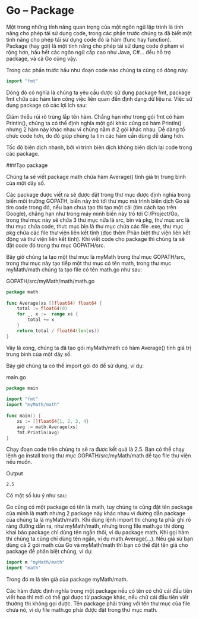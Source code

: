 # Go – Package
Một trong những tính năng quan trọng của một ngôn ngữ lập trình là tính năng cho phép tái sử dụng code, trong các phần trước chúng ta đã biết một tính năng cho phép tái sử dụng code đó là hàm (func hay function). Package (hay gói) là một tính năng cho phép tái sử dụng code ở phạm vi rộng hơn, hầu hết các ngôn ngữ cấp cao như Java, C#… đều hỗ trợ package, và cả Go cũng vậy.

Trong các phần trước hầu như đoạn code nào chúng ta cũng có dòng này:

```go
import "fmt"
```
Dòng đó có nghĩa là chúng ta yêu cầu được sử dụng package fmt, package fmt chứa các hàm làm công việc liên quan đến định dạng dữ liệu ra.  Việc sử dụng package có các lợi ích sau:

Giảm thiểu rủi rõ trùng lắp tên hàm. Chẳng hạn như trong gói fmt có hàm Println(), chúng ta có thể định nghĩa một gói khác cũng có hàm Println() nhưng 2 hàm này khác nhau vì chúng nằm ở 2 gói khác nhau.
Dễ dàng tổ chức code hơn, do đó giúp chúng ta tìm các hàm cần dùng dễ dàng hơn.

Tốc độ biên dịch nhanh, bởi vì trình biên dịch không biên dịch lại code trong các package.

###Tạo package

Chúng ta sẽ viết package math chứa hàm Average() tính giá trị trung bình của một dãy số.

Các package được viết ra sẽ được đặt trong thư mục được định nghĩa trong biến môi trường GOPATH, biến này trỏ tới thư mục mà trình biên dịch Go sẽ tìm code trong đó, nếu bạn chưa tạo thì tạo một cái (tìm cách tạo trên Google), chẳng hạn như trong máy mình biến này trỏ tới C:/Project/Go, trong thư mục này sẽ chứa 3 thư mục nữa là src, bin và pkg, thư mục src là thư mục chứa code, thưc mục bin là thư mục chứa các file .exe, thư mục pkg chứa các file thư viện liên kết tĩnh (đọc thêm Phân biệt thư viện liên kết động và thư viện liên kết tĩnh). Khi viết code cho package thì chúng ta sẽ đặt code đó trong thư mục GOPATH/src.

Bây giờ chúng ta tạo một thư mục là myMath trong thư mục GOPATH/src, trong thư mục này tạo tiếp một thư mục có tên math, trong thư mục myMath/math chúng ta tạo file có tên math.go như sau:

GOPATH/src/myMath/math/math.go
```go
package math
 
func Average(xs []float64) float64 {
    total := float64(0)
    for _, x :=  range xs {
        total += x
    }
    return total / float64(len(xs))
}
```
Vây là xong, chúng ta đã tạo gói myMath/math có hàm Average() tính giá trị trung bình của một dãy số.

Bây giờ chúng ta có thể import gói đó để sử dụng, ví dụ:

main.go
```go
package main
 
import "fmt"
import "myMath/math"
 
func main() {
    xs := []float64{1, 2, 3, 4}
    avg := math.Average(xs)
    fmt.Println(avg)
}
```
Chạy đoạn code trên chúng ta sẽ ra được kết quả là 2.5. Bạn có thể chạy lệnh go install trong thư mục GOPATH/src/myMath/math để tạo file thư viện nếu muốn.

Output
```
2.5
```
Có một số lưu ý như sau:

Go cũng có một package có tên là math, tuy chúng ta cũng đặt tên package của mình là math nhưng 2 package này khác nhau vì đường dẫn package của chúng ta là myMath/math.
Khi dùng lệnh import thì chúng ta phải ghi rõ ràng đường dẫn ra, như myMath/math, nhưng trong file math.go thì dòng khai báo package chỉ dùng tên ngắn thôi, ví dụ package math.
Khi gọi hàm thì chúng ta cũng chỉ dùng tên ngắn, ví dụ math.Average(...). Nếu giả sử bạn dùng cả 2 gói math của Go và myMath/math thì bạn có thể đặt tên giả cho package để phân biệt chúng, ví dụ:
```go
import m "myMath/math"
import "math"
```
Trong đó m là tên giả của package myMath/math.

Các hàm được định nghĩa trong một package nếu có tên có chữ cái đầu tiên viết hoa thì mới có thể gọi được từ package khác, nếu chữ cái đầu tiên viết thường thì không gọi được.
Tên package phải trùng với tên thư mục của file chứa nó, ví dụ file math.go phải được đặt trong thư mục math.